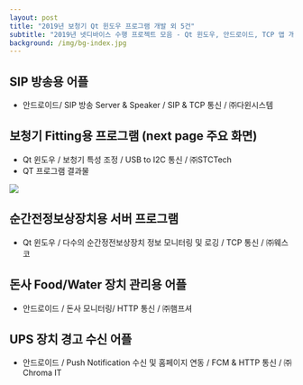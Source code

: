 ```yaml
---
layout: post
title: "2019년 보청기 Qt 윈도우 프로그램 개발 외 5건"
subtitle: "2019년 넷디바이스 수행 프로젝트 모음 - Qt 윈도우, 안드로이드, TCP 앱 개발"
background: /img/bg-index.jpg
---
```


## SIP 방송용 어플
- 안드로이드/ SIP 방송 Server & Speaker / SIP & TCP 통신 / ㈜다윈시스템

## 보청기 Fitting용 프로그램  (next page 주요 화면)
- Qt 윈도우 / 보청기 특성 조정 / USB to I2C 통신 / ㈜STCTech
- QT 프로그램 결과물

![](https://paper-attachments.dropbox.com/s_18A8D7AF55C45081C79436A4AADED4C84513A7A2B4A04DAF7E8FDD5C5179EF86_1600079458138_image.png)

## 순간전정보상장치용 서버 프로그램
- Qt 윈도우 / 다수의 순간정전보상장치 정보 모니터링 및 로깅 / TCP 통신 / ㈜웨스코

## 돈사 Food/Water 장치 관리용 어플
- 안드로이드 / 돈사 모니터링/ HTTP 통신 / ㈜햄프셔

## UPS 장치 경고 수신 어플
- 안드로이드 / Push Notification 수신 및 홈페이지 연동 / FCM & HTTP 통신 / ㈜Chroma IT

